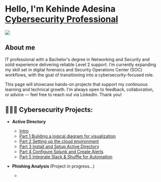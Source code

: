 # Hello, I'm Kehinde Adesina <a href="https://www.linkedin.com/in/kehinde-adesina-9a387bb4/">Cybersecurity Professional</a>

<a href="https://www.linkedin.com/in/kehinde-adesina-9a387bb4/"><img src="https://img.shields.io/badge/-LinkedIn-0072b1?&style=for-the-badge&logo=linkedin&logoColor=white" /></a>

## About me 

IT professional with a Bachelor's degree in Networking and Security and solid experience delivering reliable Level 2 support.
I’m currently expanding my skill set in digital forensics and Security Operations Center (SOC) workflows, with the goal of transitioning into a cybersecurity-focused role.

This page will showcase hands-on projects that support my continuous learning and technical growth.
I'm always open to feedback, collaboration, or advice — feel free to reach out via LinkedIn. Thank you!

<h2>👨🏿‍💻 Cybersecurity Projects:</h2>

- <b>Active Directory </b>
  - [Intro](https://github.com/kadesina/Intro)
  - [Part 1 Building a logical diagram for visualization](https://github.com/kadesina/Part1)
  - [Part 2 Setting up the cloud environment](https://github.com/kadesina/Part-2)
  - [Part 3 Install and Setup Active Directory ]()
  - [Part 4 Configure Splunk and Create Alerts]()
  - [Part 5 Integrate Slack & Shuffle for Automation]()


- <b>Phishing Analysis </b> (Project in progress...)
  - [](https://github.com/kadesina/Intro)
<!---
kadesina/kadesina is a ✨ special ✨ repository because its `README.md` (this file) appears on your GitHub profile.
You can click the Preview link to take a look at your changes.
--->
